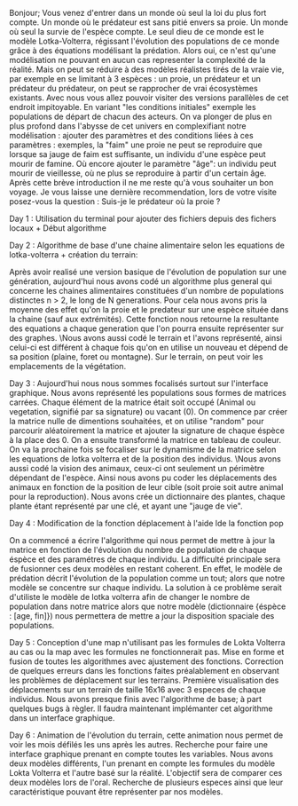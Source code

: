 Bonjour; Vous venez d'entrer dans un monde où seul la loi du plus fort compte. Un monde où le prédateur est sans pitié envers sa proie. Un monde où seul la survie de l'espèce compte. Le seul dieu de ce monde est le modèle Lotka-Volterra, régissant l'évolution des populations de ce monde grâce à des équations modélisant la prédation. Alors oui, ce n'est qu'une modélisation ne pouvant en aucun cas representer la complexité de la réalité. Mais on peut se réduire à des modèles réalistes tirés de la vraie vie, par exemple en se limitant à 3 espèces : un proie, un prédateur et un prédateur du prédateur, on peut se rapprocher de vrai écosystèmes existants. Avec nous vous allez pouvoir visiter des versions parallèles de cet endroit impitoyable. En variant "les conditions initiales" exemple les populations de départ de chacun des acteurs. On va plonger de plus en plus profond dans l'abysse de cet univers en complexifiant notre modélisation : ajouter des paramètres et des conditions liées à ces paramètres : exemples, la "faim" une proie ne peut se reproduire que lorsque sa jauge de faim est suffisante, un individu d'une espèce peut mourir de famine. Où encore ajouter le paramètre "âge": un individu peut mourir de vieillesse, où ne plus se reproduire à partir d'un certain âge. Après cette brève introduction il ne me reste qu'à vous souhaiter un bon voyage. Je vous laisse une dernière recommendation, lors de votre visite posez-vous la question : Suis-je le prédateur où la proie ?

Day 1 : Utilisation du terminal pour ajouter des fichiers depuis des fichers locaux + Début algorithme

Day 2 : Algorithme de base d'une chaine alimentaire selon les equations de lotka-volterra + création du terrain: 

Après avoir realisé une version basique de l'évolution de population sur une génération, aujourd'hui nous avons codé un algorithme plus general qui concerne les chaines alimentaires constituées d'un nombre de populations distinctes n > 2, le long de N generations. Pour cela nous avons pris la moyenne des effet qu'on la proie et le predateur sur une espèce située dans la chaine (sauf aux extrémités). Cette fonction nous retourne la resultante des equations a chaque generation que l'on pourra ensuite représenter sur des graphes.
\Nous avons aussi codé le terrain et l'avons représenté, ainsi celui-ci est différent à chaque fois qu'on en utilise un nouveau et dépend de sa position (plaine, foret ou montagne). Sur le terrain, on peut voir les emplacements de la végétation.

Day 3 : Aujourd'hui nous nous sommes focalisés surtout sur l'interface graphique. Nous avons représenté les populations sous formes de matrices carrées. Chaque élément de la matrice était soit occupé (Animal ou vegetation, signifié par sa signature) ou vacant (0). On commence par créer la matrice nulle de dimentions souhaitées, et on utilise "random" pour parcourir aléatoirement la matrice et ajouter la signature de chaque éspèce à la place des 0. On a ensuite transformé la matrice en tableau de couleur.
On va la prochaine fois se focaliser sur le dynamisme de la matrice selon les equations de lotka volterra et de la position des individus.
\Nous avons aussi codé la vision des animaux, ceux-ci ont seulement un périmètre dépendant de l'espèce. Ainsi nous avons pu coder les déplacements des animaux en fonction de la position de leur cible (soit proie soit autre animal pour la reproduction). Nous avons crée un dictionnaire des plantes, chaque plante étant représenté par une clé, et ayant une "jauge de vie".

Day 4 : Modification de la fonction déplacement à l'aide lde la fonction pop

On a commencé a écrire l'algorithme qui nous permet de mettre à jour la matrice en fonction de l'évolution du nombre de population de chaque éspèce et des paramétres de chaque individu. La difficulté principale sera de fusionner ces deux modèles en restant coherent.
En effet, le modèle de prédation décrit l'évolution de la population comme un tout; alors que notre modèle se concentre sur chaque individu. La solution à ce problème serait d'utiliste le modèle de lotka volterra afin de changer le nombre de population dans notre matrice alors que notre modèle (dictionnaire {éspèce : [age, fin]}) nous permettera de mettre a jour la disposition spaciale des populations.



Day 5 : Conception d'une map n'utilisant pas les formules de Lokta Volterra au cas ou la map avec les formules ne fonctionnerait pas. 
Mise en forme et fusion de toutes les algorithmes avec ajustement des fonctions. Correction de quelques erreurs dans les fonctions faites préalablement en observant les problèmes de déplacement sur les terrains. Première visualisation des déplacements sur un terrain de taille 16x16 avec 3 especes de chaque individus.
Nous avons presque finis avec l'algorithme de base; à part quelques bugs à règler. Il faudra maintenant implémanter cet algorithme dans un interface graphique. 


Day 6 : Animation de l'évolution du terrain, cette animation nous permet de voir les mois défilés les uns après les autres. Recherche pour faire une interface graphique prenant en compte toutes les variables. Nous avons deux modèles différents, l'un prenant en compte les formules du modèle Lokta Volterra et l'autre basé sur la réalité. L'objectif sera de comparer ces deux modèles lors de l'oral.
Recherche de plusieurs especes ainsi que leur caractéristique pouvant être représenter par nos modèles.
